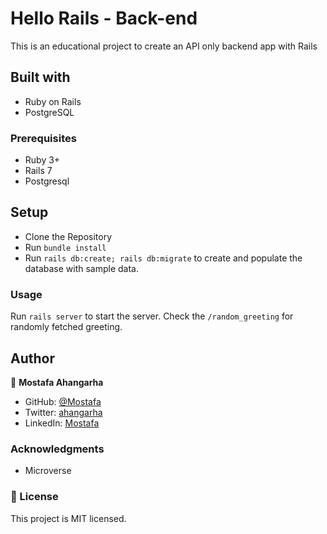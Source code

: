 # Hello Rails - Back-end

This is an educational project to create an API only backend app with Rails

## Built with

- Ruby on Rails
- PostgreSQL

### Prerequisites

- Ruby 3+
- Rails 7
- Postgresql

## Setup

- Clone the Repository
- Run `bundle install`
- Run `rails db:create; rails db:migrate` to create and populate the database with sample data.

### Usage

Run `rails server` to start the server. Check the `/random_greeting` for randomly fetched greeting.

## Author

👤 **Mostafa Ahangarha**

- GitHub: [@Mostafa](https://github.com/ahangarha)
- Twitter: [ahangarha](https://twitter.com/ahangarha)
- LinkedIn: [Mostafa](https://www.linkedin.com/in/ahangarha/)

### Acknowledgments

- Microverse

### 📝 License

This project is MIT licensed.
